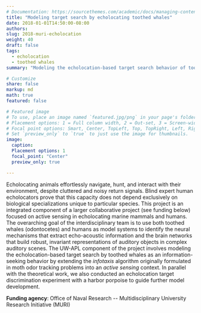 ```yaml
---
# Documentation: https://sourcethemes.com/academic/docs/managing-content/
title: "Modeling target search by echolocating toothed whales"
date: 2018-01-01T14:50:00-08:00
authors: 
slug: 2018-muri-echolocation
weight: 40
draft: false
tags: 
  - echolocation
  - toothed whales
summary: "Modeling the echolocation-based target search behavior of toothed whales as an information-seeking process."

# Customize
share: false
markup: md
math: true
featured: false

# Featured image
# To use, place an image named `featured.jpg/png` in your page's folder.
# Placement options: 1 = Full column width, 2 = Out-set, 3 = Screen-width
# Focal point options: Smart, Center, TopLeft, Top, TopRight, Left, Right, BottomLeft, Bottom, BottomRight
# Set `preview_only` to `true` to just use the image for thumbnails.
image:
  caption:
  Placement options: 1
  focal_point: "Center"
  preview_only: true

---
```


Echolocating animals effortlessly navigate, hunt, and interact with their environment, despite cluttered and noisy return signals. Blind expert human echolocators prove that this capacity does not depend exclusively on biological specializations unique to particular species. This project is an integrated component of a larger collaborative project (see funding below) focused on active sensing in echolocating marine mammals and humans. The overarching goal of the interdisciplinary team is to use both toothed whales (odontocetes) and humans as model systems to identify the neural mechanisms that extract echo-acoustic information and the brain networks that build robust, invariant representations of auditory objects in complex auditory scenes. The UW-APL component of the project involves modeling the echolocation-based target search by toothed whales as an information-seeking behavior by extending the _infotaxis_ algorithm originally formulated in moth odor tracking problems into an _active sensing_ context. In parallel with the theoretical work, we also conducted an echolocation target discrimination experiment with a harbor porpoise to guide further model development.

**Funding agency**: Office of Naval Research -- Multidisciplinary University Research Initiative (MURI) 